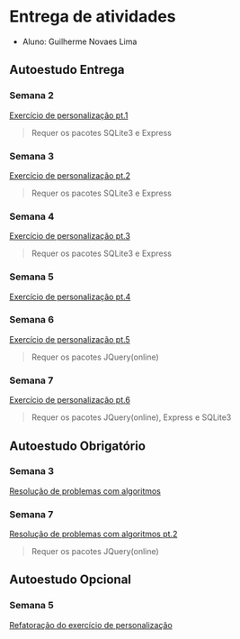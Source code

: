 # Entrega de atividades

- Aluno: Guilherme Novaes Lima

## Autoestudo Entrega
### Semana 2

  [Exercício de personalização pt.1](https://github.com/guilh-n-l/Tutorial_M2-Guilherme/tree/main/SEMANA_02/03_AUT_EST_ENTREGA)
  > Requer os pacotes SQLite3 e Express

### Semana 3

  [Exercício de personalização pt.2](https://github.com/guilh-n-l/Tutorial_M2-Guilherme/tree/main/SEMANA_03/03_AUT_EST_ENTREGA/Entrega)
  > Requer os pacotes SQLite3 e Express
  
### Semana 4

  [Exercício de personalização pt.3](https://github.com/guilh-n-l/Tutorial_M2-Guilherme/tree/main/SEMANA_04/03_AUT_EST_ENTREGA/Entrega)
  > Requer os pacotes SQLite3 e Express
 
### Semana 5

  [Exercício de personalização pt.4](https://htmlpreview.github.io/?https://github.com/guilh-n-l/Tutorial_M2-Guilherme/blob/main/SEMANA_05/03_AUT_EST_ENTREGA/Entrega/index.html)

### Semana 6

  [Exercício de personalização pt.5](https://github.com/guilh-n-l/Tutorial_M2-Guilherme/tree/main/SEMANA_06/03_AUT_EST_ENTREGA/Entrega)
  > Requer os pacotes JQuery(online)
  
### Semana 7

  [Exercício de personalização pt.6](https://github.com/guilh-n-l/Tutorial_M2-Guilherme/tree/main/SEMANA_07/03_AUT_EST_ENTREGA/Entrega)
  > Requer os pacotes JQuery(online), Express e SQLite3

## Autoestudo Obrigatório
### Semana 3

  [Resolução de problemas com algoritmos](https://htmlpreview.github.io/?https://github.com/guilh-n-l/Tutorial_M2-Guilherme/blob/main/SEMANA_03/04_AUT_EST_EX_OBRIGATORIOS/Entrega/public/index.html)
 
### Semana 7

  [Resolução de problemas com algoritmos pt.2](https://github.com/guilh-n-l/Tutorial_M2-Guilherme/tree/main/SEMANA_07/04_AUT_EST_EX_OBRIGATORIOS/Entrega)
  > Requer os pacotes JQuery(online)

## Autoestudo Opcional
 
### Semana 5

  [Refatoração do exercício de personalização](https://htmlpreview.github.io/?https://github.com/guilh-n-l/Tutorial_M2-Guilherme/blob/main/SEMANA_05/05_AUT_EST_EX_OPCIONAIS/EntregaExtra/index.html)

